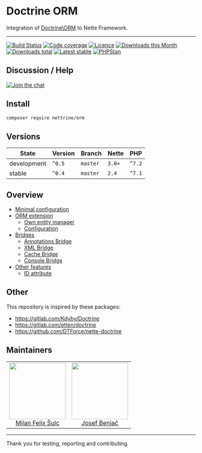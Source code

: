 # Doctrine ORM

Integration of [Doctrine\ORM](http://docs.doctrine-project.org/projects/doctrine-orm/en/latest/) to Nette Framework.

-----

[![Build Status](https://img.shields.io/travis/nettrine/orm.svg?style=flat-square)](https://travis-ci.org/nettrine/orm)
[![Code coverage](https://img.shields.io/coveralls/nettrine/orm.svg?style=flat-square)](https://coveralls.io/r/nettrine/orm)
[![Licence](https://img.shields.io/packagist/l/nettrine/orm.svg?style=flat-square)](https://packagist.org/packages/nettrine/orm)
[![Downloads this Month](https://img.shields.io/packagist/dm/nettrine/orm.svg?style=flat-square)](https://packagist.org/packages/nettrine/orm)
[![Downloads total](https://img.shields.io/packagist/dt/nettrine/orm.svg?style=flat-square)](https://packagist.org/packages/nettrine/orm)
[![Latest stable](https://img.shields.io/packagist/v/nettrine/orm.svg?style=flat-square)](https://packagist.org/packages/nettrine/orm)
[![PHPStan](https://img.shields.io/badge/PHPStan-enabled-brightgreen.svg?style=flat-square)](https://github.com/phpstan/phpstan)

## Discussion / Help

[![Join the chat](https://img.shields.io/gitter/room/nettrine/nettrine.svg?style=flat-square)](https://gitter.im/nettrine/nettrine)

## Install

```sh
composer require nettrine/orm
```
## Versions

| State       | Version     | Branch   | Nette  | PHP    |
|-------------|-------------|----------|--------|--------|
| development | `^0.5`      | `master` | `3.0+` | `^7.2` |
| stable      | `^0.4`      | `master` | `2.4`  | `^7.1` |

## Overview

- [Minimal configuration](https://github.com/nettrine/orm/blob/master/.docs/README.md#minimal-configuration)
- [ORM extension](https://github.com/nettrine/orm/blob/master/.docs/README.md#ormextension)
	- [Own entity manager](https://github.com/nettrine/orm/blob/master/.docs/README.md#own-entitymanager)
	- [Configuration](https://github.com/nettrine/orm/blob/master/.docs/README.md#configuration)
- [Bridges](https://github.com/nettrine/orm/blob/master/.docs/README.md#bridges)
	- [Annotations Bridge](https://github.com/nettrine/orm/blob/master/.docs/README.md#annotations-bridge)
	- [XML Bridge](https://github.com/nettrine/orm/blob/master/.docs/README.md#xml-bridge)
	- [Cache Bridge](https://github.com/nettrine/orm/blob/master/.docs/README.md#cache-bridge)
	- [Console Bridge](https://github.com/nettrine/orm/blob/master/.docs/README.md#console-bridge)
- [Other features](https://github.com/nettrine/orm/blob/master/.docs/README.md#other-features)
	- [ID attribute](https://github.com/nettrine/orm/blob/master/.docs/README.md#id-attribute)

## Other

This repository is inspired by these packages:

- https://gitlab.com/Kdyby/Doctrine
- https://gitlab.com/etten/doctrine
- https://github.com/DTForce/nette-doctrine

## Maintainers

<table>
  <tbody>
    <tr>
      <td align="center">
        <a href="https://github.com/f3l1x">
            <img width="150" height="150" src="https://avatars2.githubusercontent.com/u/538058?v=3&s=150">
        </a>
        </br>
        <a href="https://github.com/f3l1x">Milan Felix Šulc</a>
      </td>
      <td align="center">
        <a href="https://github.com/benijo">
            <img width="150" height="150" src="https://avatars3.githubusercontent.com/u/6731626?v=3&s=150">
        </a>
        </br>
        <a href="https://github.com/benijo">Josef Benjač</a>
      </td>
    </tr>
  </tbody>
</table>

-----

Thank you for testing, reporting and contributing.
